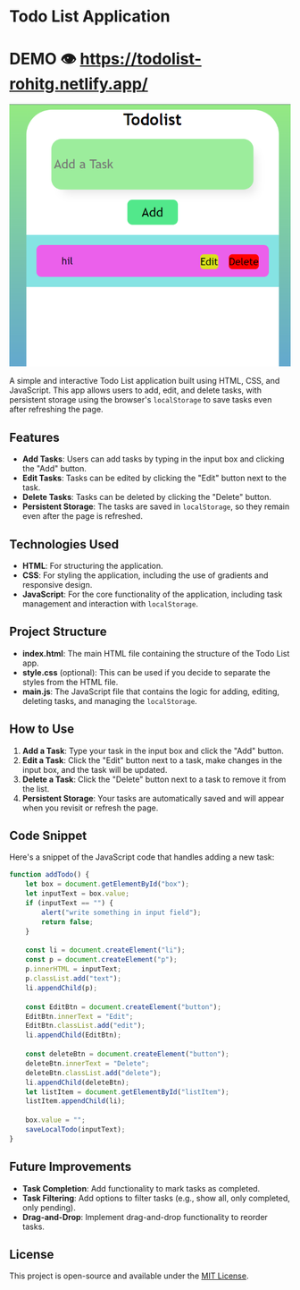 # Todo List Application
# DEMO 👁️ https://todolist-rohitg.netlify.app/
<img src = "./todolist.png" width = "1000px" />

A simple and interactive Todo List application built using HTML, CSS, and JavaScript. This app allows users to add, edit, and delete tasks, with persistent storage using the browser's `localStorage` to save tasks even after refreshing the page.

## Features

- **Add Tasks**: Users can add tasks by typing in the input box and clicking the "Add" button.
- **Edit Tasks**: Tasks can be edited by clicking the "Edit" button next to the task.
- **Delete Tasks**: Tasks can be deleted by clicking the "Delete" button.
- **Persistent Storage**: The tasks are saved in `localStorage`, so they remain even after the page is refreshed.

## Technologies Used

- **HTML**: For structuring the application.
- **CSS**: For styling the application, including the use of gradients and responsive design.
- **JavaScript**: For the core functionality of the application, including task management and interaction with `localStorage`.

## Project Structure

- **index.html**: The main HTML file containing the structure of the Todo List app.
- **style.css** (optional): This can be used if you decide to separate the styles from the HTML file.
- **main.js**: The JavaScript file that contains the logic for adding, editing, deleting tasks, and managing the `localStorage`.

## How to Use

1. **Add a Task**: Type your task in the input box and click the "Add" button.
2. **Edit a Task**: Click the "Edit" button next to a task, make changes in the input box, and the task will be updated.
3. **Delete a Task**: Click the "Delete" button next to a task to remove it from the list.
4. **Persistent Storage**: Your tasks are automatically saved and will appear when you revisit or refresh the page.

## Code Snippet

Here's a snippet of the JavaScript code that handles adding a new task:

```javascript
function addTodo() {
    let box = document.getElementById("box");
    let inputText = box.value;
    if (inputText == "") {
        alert("write something in input field");
        return false;
    }

    const li = document.createElement("li");
    const p = document.createElement("p");
    p.innerHTML = inputText;
    p.classList.add("text");
    li.appendChild(p);

    const EditBtn = document.createElement("button");
    EditBtn.innerText = "Edit";
    EditBtn.classList.add("edit");
    li.appendChild(EditBtn);

    const deleteBtn = document.createElement("button");
    deleteBtn.innerText = "Delete";
    deleteBtn.classList.add("delete");
    li.appendChild(deleteBtn);
    let listItem = document.getElementById("listItem");
    listItem.appendChild(li);

    box.value = "";
    saveLocalTodo(inputText);
}
```

## Future Improvements

- **Task Completion**: Add functionality to mark tasks as completed.
- **Task Filtering**: Add options to filter tasks (e.g., show all, only completed, only pending).
- **Drag-and-Drop**: Implement drag-and-drop functionality to reorder tasks.

## License

This project is open-source and available under the [MIT License](LICENSE).
